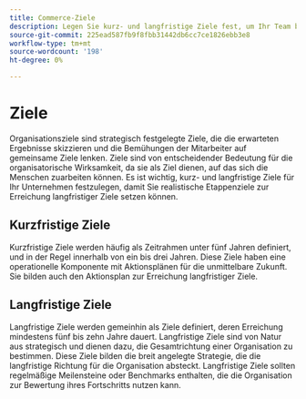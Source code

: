 ```yaml
---
title: Commerce-Ziele
description: Legen Sie kurz- und langfristige Ziele fest, um Ihr Team bei der Ausrichtung auf strategische Ziele und der Steigerung der organisatorischen Effektivität zu unterstützen.
source-git-commit: 225ead587fb9f8fbb31442db6cc7ce1826ebb3e8
workflow-type: tm+mt
source-wordcount: '198'
ht-degree: 0%

---
```



# Ziele

Organisationsziele sind strategisch festgelegte Ziele, die die erwarteten Ergebnisse skizzieren und die Bemühungen der Mitarbeiter auf gemeinsame Ziele lenken. Ziele sind von entscheidender Bedeutung für die organisatorische Wirksamkeit, da sie als Ziel dienen, auf das sich die Menschen zuarbeiten können. Es ist wichtig, kurz- und langfristige Ziele für Ihr Unternehmen festzulegen, damit Sie realistische Etappenziele zur Erreichung langfristiger Ziele setzen können.

## Kurzfristige Ziele

Kurzfristige Ziele werden häufig als Zeitrahmen unter fünf Jahren definiert, und in der Regel innerhalb von ein bis drei Jahren. Diese Ziele haben eine operationelle Komponente mit Aktionsplänen für die unmittelbare Zukunft. Sie bilden auch den Aktionsplan zur Erreichung langfristiger Ziele.

## Langfristige Ziele

Langfristige Ziele werden gemeinhin als Ziele definiert, deren Erreichung mindestens fünf bis zehn Jahre dauert. Langfristige Ziele sind von Natur aus strategisch und dienen dazu, die Gesamtrichtung einer Organisation zu bestimmen. Diese Ziele bilden die breit angelegte Strategie, die die langfristige Richtung für die Organisation absteckt. Langfristige Ziele sollten regelmäßige Meilensteine oder Benchmarks enthalten, die die Organisation zur Bewertung ihres Fortschritts nutzen kann.
